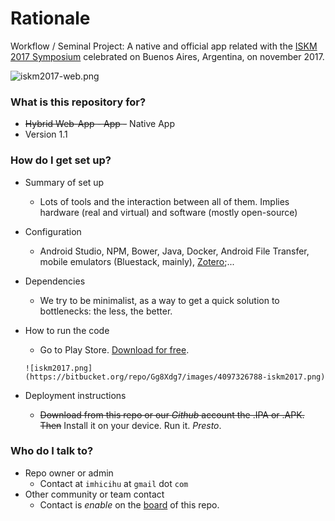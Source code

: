 # Rationale #

Workflow / Seminal Project: A native and official app related with the [ISKM 2017 Symposium](http://www.imhicihu-conicet.gob.ar/iskm2017/) celebrated on Buenos Aires, Argentina, on november 2017.

![iskm2017-web.png](https://bitbucket.org/repo/bBMkd4/images/892361199-iskm2017-web.png)

### What is this repository for? ###

* ~~Hybrid Web-App - App -~~ Native App
* Version 1.1


### How do I get set up? ###

* Summary of set up
     - Lots of tools and the interaction between all of them. Implies hardware (real and virtual) and software (mostly open-source)
* Configuration
     - Android Studio, NPM, Bower, Java, Docker, Android File Transfer, mobile emulators (Bluestack, mainly), [Zotero](https://www.zotero.org/);...
* Dependencies
     -  We try to be minimalist, as a way to get a quick solution to bottlenecks: the less, the better.
* How to run the code
     - Go to Play Store. [Download for free](https://play.google.com/store/apps/details?id=com.iskm2017.app_120833_124594&hl=es).
     
      ![iskm2017.png](https://bitbucket.org/repo/Gg8Xdg7/images/4097326788-iskm2017.png)
      
* Deployment instructions
     - ~~Download from this repo or our _Github_ account the .IPA or .APK. Then~~ Install it on your device. Run it. _Presto_.


### Who do I talk to? ###

* Repo owner or admin
     - Contact at `imhicihu` at `gmail` dot `com`
* Other community or team contact
     - Contact is _enable_ on the [board](https://bitbucket.org/imhicihu/iskm2017-app/addon/trello/trello-board) of this repo. 